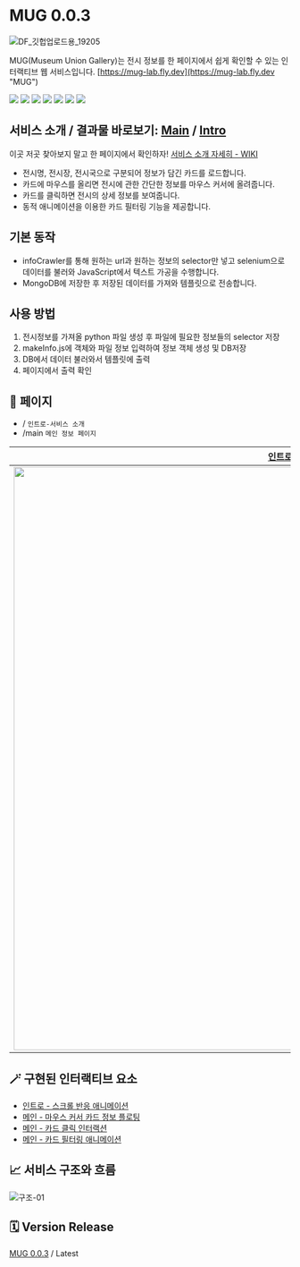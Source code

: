 # MUG 0.0.3

![DF_깃헙업로드용_19205](https://user-images.githubusercontent.com/70316567/224071275-bd290abd-9683-4598-9ed5-d6a7365376ae.jpg)

MUG(Museum Union Gallery)는 전시 정보를 한 페이지에서 쉽게 확인할 수 있는 인터랙티브 웹 서비스입니다.
[https://mug-lab.fly.dev](https://mug-lab.fly.dev "MUG")

<div> 
<img src="https://img.shields.io/badge/JavaScript-F7DF1E?style=for-the-badge&logo=JavaScript&logoColor=white">
<img src="https://img.shields.io/badge/jQuery-0769AD?style=for-the-badge&logo=jQuery&logoColor=white">
<img src="https://img.shields.io/badge/Express-000000?style=for-the-badge&logo=Express&logoColor=white">
<img src="https://img.shields.io/badge/Pug-A86454?style=for-the-badge&logo=Pug&logoColor=white">
<img src="https://img.shields.io/badge/Sass-CC6699?style=for-the-badge&logo=Sass&logoColor=white">
<img src="https://img.shields.io/badge/MongoDB-47A248?style=for-the-badge&logo=MongoDB&logoColor=white">
<img src="https://img.shields.io/badge/Illustrator-FF9A00?style=for-the-badge&logo=AdobeIllustrator&logoColor=white">
</div>

<div >

</div>

## 서비스 소개 / 결과물 바로보기: [Main](https://mug-lab.fly.dev/main) / [Intro](https://mug-lab.fly.dev/)

이곳 저곳 찾아보지 말고 한 페이지에서 확인하자! [서비스 소개 자세히 - WIKI](https://github.com/yjglab/MuG/wiki/%EC%84%9C%EB%B9%84%EC%8A%A4-%EA%B8%B0%ED%9A%8D-%EB%B0%B0%EA%B2%BD%EA%B3%BC-%EA%B8%B0%EB%8A%A5-%EC%86%8C%EA%B0%9C)

- 전시명, 전시장, 전시국으로 구분되어 정보가 담긴 카드를 로드합니다.
- 카드에 마우스를 올리면 전시에 관한 간단한 정보를 마우스 커서에 올려줍니다.
- 카드를 클릭하면 전시의 상세 정보를 보여줍니다.
- 동적 애니메이션을 이용한 카드 필터링 기능을 제공합니다.

## 기본 동작

- infoCrawler를 통해 원하는 url과 원하는 정보의 selector만 넣고 selenium으로 데이터를 불러와 JavaScript에서 텍스트 가공을 수행합니다.
- MongoDB에 저장한 후 저장된 데이터를 가져와 템플릿으로 전송합니다.

## 사용 방법

1. 전시정보를 가져올 python 파일 생성 후 파일에 필요한 정보들의 selector 저장
2. makeInfo.js에 객체와 파일 정보 입력하여 정보 객체 생성 및 DB저장
3. DB에서 데이터 불러와서 템플릿에 출력
4. 페이지에서 출력 확인

## 📃 페이지

- / `인트로-서비스 소개`
- /main `메인 정보 페이지`

| [인트로-서비스 소개](https://github.com/yjglab/MuG/wiki/%EC%84%9C%EB%B9%84%EC%8A%A4-%EA%B8%B0%ED%9A%8D-%EB%B0%B0%EA%B2%BD%EA%B3%BC-%EA%B8%B0%EB%8A%A5-%EC%86%8C%EA%B0%9C#%EC%9D%B8%ED%8A%B8%EB%A1%9C) | [메인 화면](https://github.com/yjglab/MuG/wiki/%EC%84%9C%EB%B9%84%EC%8A%A4-%EA%B8%B0%ED%9A%8D-%EB%B0%B0%EA%B2%BD%EA%B3%BC-%EA%B8%B0%EB%8A%A5-%EC%86%8C%EA%B0%9C#%EB%A9%94%EC%9D%B8-%ED%99%94%EB%A9%B4) |
| :---------------------------------------------------------------------------------------------------------------------------------------------------------------------------------------------------: | :----------------------------------------------------------------------------------------------------------------------------------------------------------------------------------------------------: |
|                              <img width="1043" alt="image" src="https://user-images.githubusercontent.com/70316567/224076728-d8891fb3-339d-4c55-87bb-cf661de1081d.png">                               |                               <img width="1043" alt="image" src="https://user-images.githubusercontent.com/70316567/224076735-bdd7dba9-267c-4681-b2eb-23bf867afd5a.png">                               |

## 🪄 구현된 인터랙티브 요소

- [인트로 - 스크롤 반응 애니메이션](https://github.com/yjglab/MuG/wiki/%EA%B5%AC%ED%98%84%EB%90%9C-%EC%9D%B8%ED%84%B0%EB%9E%99%ED%8B%B0%EB%B8%8C-%EC%9A%94%EC%86%8C#%EC%9D%B8%ED%8A%B8%EB%A1%9C---%EC%8A%A4%ED%81%AC%EB%A1%A4-%EB%B0%98%EC%9D%91-%EC%95%A0%EB%8B%88%EB%A9%94%EC%9D%B4%EC%85%98)
- [메인 - 마우스 커서 카드 정보 플로팅](https://github.com/yjglab/MuG/wiki/%EA%B5%AC%ED%98%84%EB%90%9C-%EC%9D%B8%ED%84%B0%EB%9E%99%ED%8B%B0%EB%B8%8C-%EC%9A%94%EC%86%8C#%EB%A9%94%EC%9D%B8---%EB%A7%88%EC%9A%B0%EC%8A%A4-%EC%BB%A4%EC%84%9C-%EC%B9%B4%EB%93%9C-%EC%A0%95%EB%B3%B4-%ED%94%8C%EB%A1%9C%ED%8C%85)
- [메인 - 카드 클릭 인터랙션](https://github.com/yjglab/MuG/wiki/%EA%B5%AC%ED%98%84%EB%90%9C-%EC%9D%B8%ED%84%B0%EB%9E%99%ED%8B%B0%EB%B8%8C-%EC%9A%94%EC%86%8C#%EB%A9%94%EC%9D%B8---%EC%B9%B4%EB%93%9C-%ED%81%B4%EB%A6%AD-%EC%9D%B8%ED%84%B0%EB%9E%99%EC%85%98)
- [메인 - 카드 필터링 애니메이션](https://github.com/yjglab/MuG/wiki/%EA%B5%AC%ED%98%84%EB%90%9C-%EC%9D%B8%ED%84%B0%EB%9E%99%ED%8B%B0%EB%B8%8C-%EC%9A%94%EC%86%8C#%EB%A9%94%EC%9D%B8---%EC%B9%B4%EB%93%9C-%ED%95%84%ED%84%B0%EB%A7%81-%EC%95%A0%EB%8B%88%EB%A9%94%EC%9D%B4%EC%85%98)

## 📈 서비스 구조와 흐름

![구조-01](https://user-images.githubusercontent.com/70316567/224111663-f499f1b1-f407-4977-b976-44899398926a.png)

## 🗓 Version Release

[MUG 0.0.3](https://github.com/yjglab/MuG "MUG") / Latest
